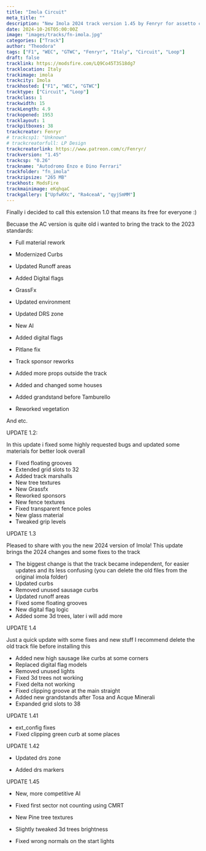 ```yaml
---
title: "Imola Circuit"
meta_title: ""
description: "New Imola 2024 track version 1.45 by Fenryr for assetto corsa"
date: 2024-10-26T05:00:00Z
image: "images/tracks/fn-imola.jpg"
categories: ["Track"]
author: "Theodora"
tags: ["F1", "WEC", "GTWC", "Fenryr", "Italy", "Circuit", "Loop"]
draft: false
tracklink: https://modsfire.com/LQ9Co45T3S18dg7
tracklocation: Italy
trackimage: imola
trackcity: Imola
trackhosted: ["F1", "WEC", "GTWC"]
tracktype: ["Circuit", "Loop"]
trackclass: 1 
trackwidth: 15
trackLength: 4.9
trackopened: 1953
tracklayout: 1
trackpitboxes: 38
trackcreator: Fenryr
# trackcsp1: "Unknown"
# trackcreatorfull: LP Design
trackcreatorlink: https://www.patreon.com/c/Fenryr/
trackversion: "1.45"
trackcsp: "0.26"
trackname: "Autodromo Enzo e Dino Ferrari"
trackfolder: "fn_imola"
trackzipsize: "265 MB"
trackhost: ModsFire
trackmainimage: eKqhqaC
trackgallery: ["UpfwRXc", "Ra4ceaA", "qyjSmMM"]
---
```


Finally i decided to call this extension 1.0 that means its free for everyone :)

Becuase the AC version is quite old i wanted to bring the track to the 2023 standards:

- Full material rework

- Modernized Curbs

- Updated Runoff areas

- Added Digital flags

- GrassFx

- Updated environment

- Updated DRS zone

- New AI

- Added digital flags

- Pitlane fix

- Track sponsor reworks

- Added more props outside the track

- Added and changed some houses

- Added grandstand before Tamburello

- Reworked vegetation

And etc.

UPDATE 1.2:

In this update i fixed some highly requested bugs and updated some materials for better look overall

- Fixed floating grooves
- Extended grid slots to 32
- Added track marshalls
- New tree textures
- New Grassfx
- Reworked sponsors
- New fence textures
- Fixed transparent fence poles
- New glass material
- Tweaked grip levels

UPDATE 1.3

Pleased to share with you the new 2024 version of Imola!
This update brings the 2024 changes and some fixes to the track

- The biggest change is that the track became independent, for easier updates and its less confusing (you can delete the old files from the original imola folder)
- Updated curbs
- Removed unused sausage curbs
- Updated runoff areas
- Fixed some floating grooves
- New digital flag logic
- Added some 3d trees, later i will add more

UPDATE 1.4

Just a quick update with some fixes and new stuff
I recommend delete the old track file before installing this

- Added new high sausage like curbs at some corners
- Replaced digital flag models
- Removed unused lights
- Fixed 3d trees not working
- Fixed delta not working
- Fixed clipping groove at the main straight
- Added new grandstands after Tosa and Acque Minerali
- Expanded grid slots to 38

UPDATE 1.41
- ext_config fixes
- Fixed clipping green curb at some places

UPDATE 1.42

- Updated drs zone

- Added drs markers

UPDATE 1.45

- New, more competitive AI

- Fixed first sector not counting using CMRT

- New Pine tree textures

- Slightly tweaked 3d trees brightness

- Fixed wrong normals on the start lights